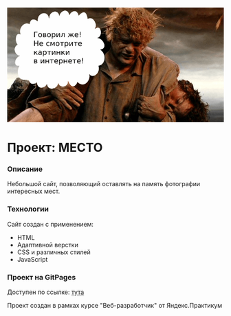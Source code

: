 ![logo](./image/readme-header.png)

# Проект: МЕСТО

### Описание
Небольшой сайт, позволяющий оставлять на память фотографии интересных мест.

### Технологии
Сайт создан с применением:
* HTML
* Адаптивной верстки
* CSS и различных стилей
* JavaScript

### Проект на GitPages
Доступен по ссылке: [тута](https://ilia-puchkov.github.io/mesto/)

Проект создан в рамках курсе "Веб-разработчик" от Яндекс.Практикум